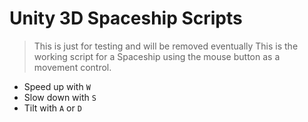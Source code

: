 # Unity 3D Spaceship Scripts
> This is just for testing and will be removed eventually
This is the working script for a Spaceship using the mouse button as a movement control.
- Speed up with `W`
- Slow down with `S`
- Tilt with `A` or `D`
